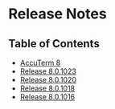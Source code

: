 # Release Notes

<PageHeader />

## Table of Contents

* [AccuTerm 8](./8.0.1010/README.md)
* [Release 8.0.1023](./8.0.1023/README.md)
* [Release 8.0.1020](./8.0.1020/README.md)
* [Release 8.0.1018](./8.0.1018/README.md)
* [Release 8.0.1016](./8.0.1016/README.md)
  
<PageFooter />
